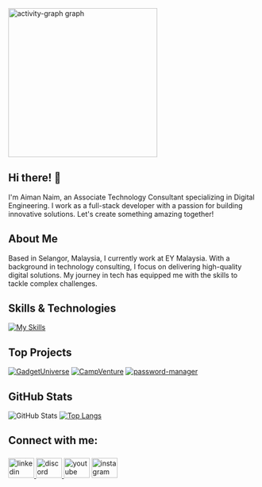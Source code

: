 

<div align="left">
  <img src="https://github-readme-activity-graph.vercel.app/graph?username=aimxnaim&radius=16&theme=react&area=true&order=5" height="300" alt="activity-graph graph"  />
</div>



###
## Hi there! 👋

I'm Aiman Naim, an Associate Technology Consultant specializing in Digital Engineering. I work as a full-stack developer with a passion for building innovative solutions. Let's create something amazing together!

## About Me

Based in Selangor, Malaysia, I currently work at EY Malaysia. With a background in technology consulting, I focus on delivering high-quality digital solutions. My journey in tech has equipped me with the skills to tackle complex challenges.

## Skills & Technologies

[![My Skills](https://skillicons.dev/icons?i=angular,react,docker,mongodb,nodejs,express,github,bootstrap&perline=8)](https://skillicons.dev)

## Top Projects

[![GadgetUniverse](https://github-readme-stats.vercel.app/api/pin/?username=aimxnaim&repo=GadgetUniverse&theme=dark)](https://github.com/aimxnaim/GadgetUniverse)
[![CampVenture](https://github-readme-stats.vercel.app/api/pin/?username=aimxnaim&repo=CampVenture&theme=dark)](https://github.com/aimxnaim/CampVenture)
[![password-manager](https://github-readme-stats.vercel.app/api/pin/?username=aimxnaim&repo=password-manager&theme=dark)](https://github.com/aimxnaim/password-manager)

## GitHub Stats
 
![GitHub Stats](https://github-readme-stats.vercel.app/api?username=aimxnaim&show_icons=true&theme=radical)
[![Top Langs](https://github-readme-stats.vercel.app/api/top-langs/?username=aimxnaim&layout=compact&theme=dark)](https://github.com/anuraghazra/github-readme-stats)

###

<h2 align="left">Connect with me:</h2>

###

<div align="left">
  <a href="https://www.linkedin.com/in/aimannaimfaizul/" target="_blank">
    <img src="https://raw.githubusercontent.com/maurodesouza/profile-readme-generator/master/src/assets/icons/social/linkedin/default.svg" width="52" height="40" alt="linkedin logo"  />
  </a>
  <a href="http://discordapp.com/users/753300998738673736" target="_blank">
    <img src="https://raw.githubusercontent.com/maurodesouza/profile-readme-generator/master/src/assets/icons/social/discord/default.svg" width="52" height="40" alt="discord logo"  />
  </a>
  <img src="https://raw.githubusercontent.com/maurodesouza/profile-readme-generator/master/src/assets/icons/social/youtube/default.svg" width="52" height="40" alt="youtube logo"  />
  <a href="https://www.instagram.com/aimxnaim/" target="_blank">
    <img src="https://raw.githubusercontent.com/maurodesouza/profile-readme-generator/master/src/assets/icons/social/instagram/default.svg" width="52" height="40" alt="instagram logo"  />
  </a>
</div>


